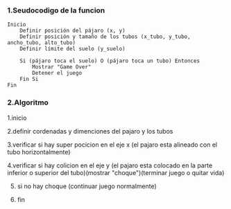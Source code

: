 
### 1.Seudocodigo de la funcion

```plaintext
Inicio
    Definir posición del pájaro (x, y)
    Definir posición y tamaño de los tubos (x_tubo, y_tubo, ancho_tubo, alto_tubo)
    Definir límite del suelo (y_suelo)
    
    Si (pájaro toca el suelo) O (pájaro toca un tubo) Entonces
        Mostrar "Game Over"
        Detener el juego
    Fin Si
Fin
```
### 2.Algoritmo
1.inicio

2.definir cordenadas y dimenciones del pajaro y los tubos 

3.verificar si hay super pocicion en el eje x (el pajaro esta alineado con el tubo horizontalmente) 

4.verificar si hay colicion en el eje y (el pajaro esta colocado en la parte inferior o superior del tubo)(mostrar "choque")(terminar juego o quitar vida) 

5. si no hay choque (continuar juego normalmente) 

6. fin 

